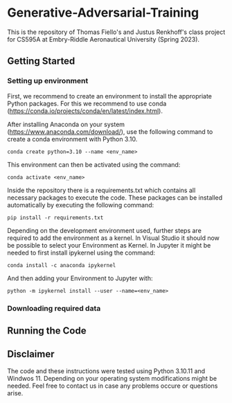 # Generative-Adversarial-Training

This is the repository of Thomas Fiello's and Justus Renkhoff's class project for CS595A at Embry-Riddle Aeronautical University (Spring 2023).

## Getting Started

### Setting up environment
First, we recommend to create an environment to install the appropriate Python packages. For this we recommend to use conda (https://conda.io/projects/conda/en/latest/index.html). 

After installing Anaconda on your system (https://www.anaconda.com/download/), use the following command to create a conda environment with Python 3.10. 
```console
conda create python=3.10 --name <env_name>
``` 

This environment can then be activated using the command:
```console
conda activate <env_name>
``` 

Inside the repository there is a requirements.txt which contains all necessary packages to execute the code. These packages can be installed automatically by executing the following command: 
```console
pip install -r requirements.txt
``` 

Depending on the development environment used, further steps are required to add the environment as a kernel. In Visual Studio it should now be possible to select your Environment as Kernel. In Jupyter it might be needed to first install ipykernel using the command:
```console
conda install -c anaconda ipykernel
``` 
And then adding your Environment to Jupyter with:
```console
python -m ipykernel install --user --name=<env_name>
``` 

### Downloading required data



## Running the Code



## Disclaimer
The code and these instructions were tested using Python 3.10.11 and Windwos 11. Depending on your operating system modifications might be needed. Feel free to contact us in case any problems occure or questions arise.
